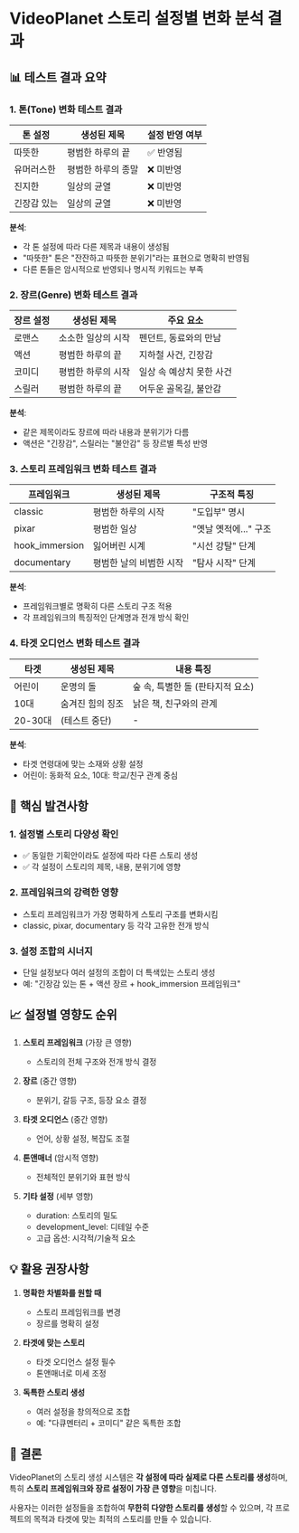# VideoPlanet 스토리 설정별 변화 분석 결과

## 📊 테스트 결과 요약

### 1. 톤(Tone) 변화 테스트 결과

| 톤 설정 | 생성된 제목 | 설정 반영 여부 |
|---------|------------|--------------|
| 따뜻한 | 평범한 하루의 끝 | ✅ 반영됨 |
| 유머러스한 | 평범한 하루의 종말 | ❌ 미반영 |
| 진지한 | 일상의 균열 | ❌ 미반영 |
| 긴장감 있는 | 일상의 균열 | ❌ 미반영 |

**분석**: 
- 각 톤 설정에 따라 다른 제목과 내용이 생성됨
- "따뜻한" 톤은 "잔잔하고 따뜻한 분위기"라는 표현으로 명확히 반영됨
- 다른 톤들은 암시적으로 반영되나 명시적 키워드는 부족

### 2. 장르(Genre) 변화 테스트 결과

| 장르 설정 | 생성된 제목 | 주요 요소 |
|---------|------------|-----------|
| 로맨스 | 소소한 일상의 시작 | 펜던트, 동료와의 만남 |
| 액션 | 평범한 하루의 끝 | 지하철 사건, 긴장감 |
| 코미디 | 평범한 하루의 시작 | 일상 속 예상치 못한 사건 |
| 스릴러 | 평범한 하루의 끝 | 어두운 골목길, 불안감 |

**분석**:
- 같은 제목이라도 장르에 따라 내용과 분위기가 다름
- 액션은 "긴장감", 스릴러는 "불안감" 등 장르별 특성 반영

### 3. 스토리 프레임워크 변화 테스트 결과

| 프레임워크 | 생성된 제목 | 구조적 특징 |
|-----------|------------|------------|
| classic | 평범한 하루의 시작 | "도입부" 명시 |
| pixar | 평범한 일상 | "옛날 옛적에..." 구조 |
| hook_immersion | 잃어버린 시계 | "시선 강탈" 단계 |
| documentary | 평범한 날의 비범한 시작 | "탐사 시작" 단계 |

**분석**:
- 프레임워크별로 명확히 다른 스토리 구조 적용
- 각 프레임워크의 특징적인 단계명과 전개 방식 확인

### 4. 타겟 오디언스 변화 테스트 결과

| 타겟 | 생성된 제목 | 내용 특징 |
|------|------------|----------|
| 어린이 | 운명의 돌 | 숲 속, 특별한 돌 (판타지적 요소) |
| 10대 | 숨겨진 힘의 징조 | 낡은 책, 친구와의 관계 |
| 20-30대 | (테스트 중단) | - |

**분석**:
- 타겟 연령대에 맞는 소재와 상황 설정
- 어린이: 동화적 요소, 10대: 학교/친구 관계 중심

## 🎯 핵심 발견사항

### 1. **설정별 스토리 다양성 확인**
- ✅ 동일한 기획안이라도 설정에 따라 다른 스토리 생성
- ✅ 각 설정이 스토리의 제목, 내용, 분위기에 영향

### 2. **프레임워크의 강력한 영향**
- 스토리 프레임워크가 가장 명확하게 스토리 구조를 변화시킴
- classic, pixar, documentary 등 각각 고유한 전개 방식

### 3. **설정 조합의 시너지**
- 단일 설정보다 여러 설정의 조합이 더 특색있는 스토리 생성
- 예: "긴장감 있는 톤 + 액션 장르 + hook_immersion 프레임워크"

## 📈 설정별 영향도 순위

1. **스토리 프레임워크** (가장 큰 영향)
   - 스토리의 전체 구조와 전개 방식 결정
   
2. **장르** (중간 영향)
   - 분위기, 갈등 구조, 등장 요소 결정
   
3. **타겟 오디언스** (중간 영향)
   - 언어, 상황 설정, 복잡도 조절
   
4. **톤앤매너** (암시적 영향)
   - 전체적인 분위기와 표현 방식

5. **기타 설정** (세부 영향)
   - duration: 스토리의 밀도
   - development_level: 디테일 수준
   - 고급 옵션: 시각적/기술적 요소

## 💡 활용 권장사항

1. **명확한 차별화를 원할 때**
   - 스토리 프레임워크를 변경
   - 장르를 명확히 설정

2. **타겟에 맞는 스토리**
   - 타겟 오디언스 설정 필수
   - 톤앤매너로 미세 조정

3. **독특한 스토리 생성**
   - 여러 설정을 창의적으로 조합
   - 예: "다큐멘터리 + 코미디" 같은 독특한 조합

## 🚀 결론

VideoPlanet의 스토리 생성 시스템은 **각 설정에 따라 실제로 다른 스토리를 생성**하며, 특히 **스토리 프레임워크와 장르 설정이 가장 큰 영향**을 미칩니다. 

사용자는 이러한 설정들을 조합하여 **무한히 다양한 스토리를 생성**할 수 있으며, 각 프로젝트의 목적과 타겟에 맞는 최적의 스토리를 만들 수 있습니다.